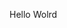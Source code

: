 Hello Wolrd

















































































































































































































































































































































































































































































































































































































